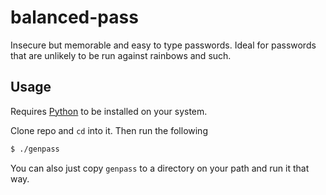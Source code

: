 balanced-pass
=============

Insecure but memorable and easy to type passwords. Ideal for passwords
that are unlikely to be run against rainbows and such.

Usage
------
Requires [Python](https://www.python.org/) to be installed on your system.

Clone repo and `cd` into it. Then run the following

```sh
$ ./genpass
```

You can also just copy `genpass` to a directory on your path and run it that way.